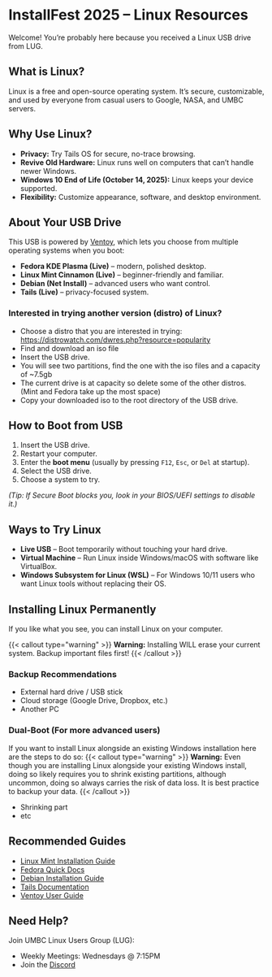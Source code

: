 # InstallFest 2025 – Linux Resources

Welcome! You’re probably here because you received a Linux USB drive from LUG.  

## What is Linux?
Linux is a free and open-source operating system. It’s secure, customizable, and used by everyone from casual users to Google, NASA, and UMBC servers.


## Why Use Linux?
- **Privacy:** Try Tails OS for secure, no-trace browsing.  
- **Revive Old Hardware:** Linux runs well on computers that can’t handle newer Windows.  
- **Windows 10 End of Life (October 14, 2025):** Linux keeps your device supported.  
- **Flexibility:** Customize appearance, software, and desktop environment.  


## About Your USB Drive
This USB is powered by [Ventoy](https://www.ventoy.net/), which lets you choose from multiple operating systems when you boot:

- **Fedora KDE Plasma (Live)** – modern, polished desktop.  
- **Linux Mint Cinnamon (Live)** – beginner-friendly and familiar.  
- **Debian (Net Install)** – advanced users who want control.  
- **Tails (Live)** – privacy-focused system.  

### Interested in trying another version (distro) of Linux?
- Choose a distro that you are interested in trying: https://distrowatch.com/dwres.php?resource=popularity
- Find and download an iso file
- Insert the USB drive.
- You will see two partitions, find the one with the iso files and a capacity of ~7.5gb
- The current drive is at capacity so delete some of the other distros. (Mint and Fedora take up the most space)
- Copy your downloaded iso to the root directory of the USB drive.


## How to Boot from USB
1. Insert the USB drive.  
2. Restart your computer.  
3. Enter the **boot menu** (usually by pressing `F12`, `Esc`, or `Del` at startup).  
4. Select the USB drive.  
5. Choose a system to try.  

*(Tip: If Secure Boot blocks you, look in your BIOS/UEFI settings to disable it.)*


## Ways to Try Linux
- **Live USB** – Boot temporarily without touching your hard drive.  
- **Virtual Machine** – Run Linux inside Windows/macOS with software like VirtualBox.  
- **Windows Subsystem for Linux (WSL)** – For Windows 10/11 users who want Linux tools without replacing their OS.  


## Installing Linux Permanently
If you like what you see, you can install Linux on your computer.  

{{< callout type="warning" >}}
  **Warning:** Installing WILL erase your current system. Backup important files first! 
{{< /callout >}}

### Backup Recommendations
- External hard drive / USB stick  
- Cloud storage (Google Drive, Dropbox, etc.)  
- Another PC

### Dual-Boot (For more advanced users)
If you want to install Linux alongside an existing Windows installation here are the steps to do so:
{{< callout type="warning" >}}
  **Warning:** Even though you are installing Linux alongside your existing Windows install, doing so likely requires you to shrink existing partitions, although uncommon, doing so always carries the risk of data loss. It is best practice to backup your data.
{{< /callout >}}
- Shrinking part
- etc


## Recommended Guides
- [Linux Mint Installation Guide](https://linuxmint-installation-guide.readthedocs.io/)  
- [Fedora Quick Docs](https://docs.fedoraproject.org/en-US/quick-docs/)  
- [Debian Installation Guide](https://www.debian.org/releases/stable/amd64/)  
- [Tails Documentation](https://tails.net/doc/)  
- [Ventoy User Guide](https://www.ventoy.net/en/doc_start.html)  


## Need Help?
Join UMBC Linux Users Group (LUG):  
- Weekly Meetings: Wednesdays @ 7:15PM
- Join the [Discord](https://discord.com/invite/jgMqPtK2mg)
